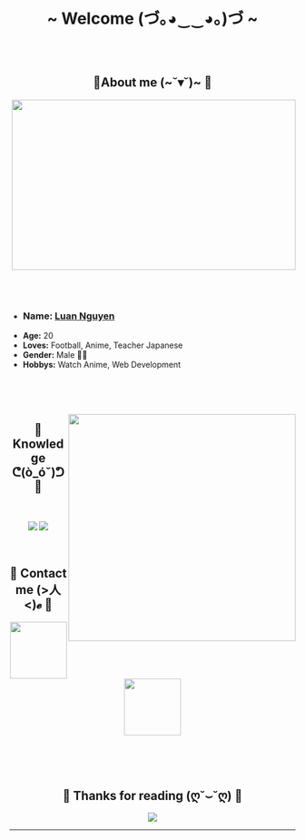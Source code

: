 
<body>
        <h1 align="center">~ Welcome (づ｡◕‿‿◕｡)づ ~</h1>
        <br>
        <div align="center">
            <img src="https://i.pinimg.com/originals/1b/19/e8/1b19e81f39e005d18c0b48956bf76b92.gif" alt="">
            <!-- <a href="https://discord.com/users/202740603790819328" > -->
            <a href="https://laby.net/@liebesschwur">
            </a>
            <br>
        </div>
        <br>
        <div>
            <h2 align="center"> 🦊About me (~˘▾˘)~ 🦊 </h2>
                <p align = "right">
            <img src="https://i.pinimg.com/originals/14/0e/ff/140eff8ea73da27ee0fba0c1196ca27c.gif" width="500px" height="300px" align="center">
                        </p><br><br>
                <ul align = "left" font-size ="40px">
            <li> <h3>
                <b>Name:</b> <a href='#' target=_blank>Luan Nguyen</a></li>
                    </h3>
            <li>
                <b>Age:</b> 20
            </li>
            <li>
                <b>Loves:</b> Football, Anime, Teacher Japanese
            </li>
            <li>
                <b>Gender:</b> Male 🏳️‍⚧️
            </li>
            <li>
                <b>Hobbys:</b> Watch Anime, Web Development
            </li>
                        </ul>
            <br>
        </div>
        <div>
            <br><br>
            <p align = "right">
                <img src="https://i.pinimg.com/originals/8f/92/e5/8f92e5f32fb3b5539743271532ef800a.gif" width = "400px" align="right">
            </p>
                <h2 align="center"> 📇 Knowledge ᕦ(ò_óˇ)ᕤ 📇 </h2>
        <br>
         <div>
            <p align="center">
                <img
                    src="https://img.shields.io/badge/html5%20-%23E34F26.svg?&style=for-the-badge&logo=html5&logoColor=white" >
                <img
                    src="https://img.shields.io/badge/css3%20-%231572B6.svg?&style=for-the-badge&logo=css3&logoColor=white" >
                    <br>
                <img src="https://camo.githubusercontent.com/62d37abe760867620e0baea1066303719d630a82936837ba7bff6b0c754e3c9f/68747470733a2f2f696d672e736869656c64732e696f2f62616467652f6a6176617363726970742532302d2532333332333333302e7376673f267374796c653d666f722d7468652d6261646765266c6f676f3d6a617661736372697074266c6f676f436f6c6f723d253233463744463145"alt="">
            </p>
                 <br>
            <h2 align="center"> 📝 Contact me (>人<)𝓮 📝  </h2> 
                    <p align = 'center'>
                    <img src="https://i.pinimg.com/236x/5b/ee/52/5bee52fa1411082205d151a185650658.jpg" width="100px"
                        height="100px" alt="">
                    <img src="https://i.pinimg.com/564x/52/5d/31/525d31be112f02cbb8d0aefc6bde21cc.jpg" width="100px"
                        height="100px" alt="">
                            </p>
            <br>
                    <div>
                            <br><br>
            <h2 align="center">💖 Thanks for reading (ღ˘⌣˘ღ) 💖</h2>
            <div align="center">
                <img src="https://i.pinimg.com/originals/2c/74/63/2c7463852a8ad9fee2f3d9a15a5c07ff.gif">
            </div>
            <hr>
        </div> 
        </div>
        
</body>
